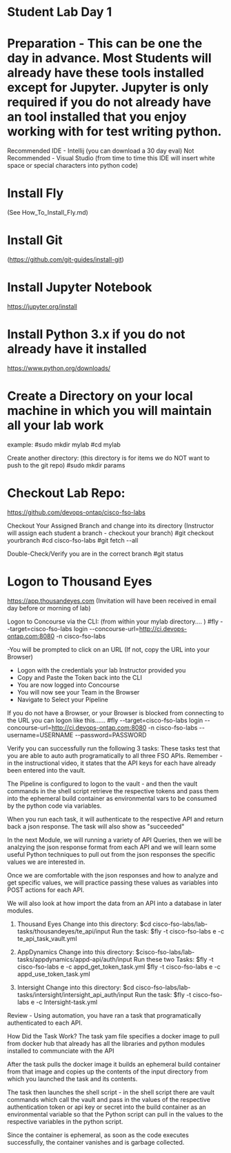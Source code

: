 Student Lab Day 1 
===================
Preparation - This can be one the day in advance. Most Students will already have these tools installed except for Jupyter.
Jupyter is only required if you do not already have an tool  installed that you enjoy working with for test writing python.
===================

Recommended IDE - Intellij (you can download a 30 day eval)
Not Recommended - Visual Studio (from time to time this IDE will insert white space or special characters into python code)

Install Fly
================
(See How_To_Install_Fly.md)

Install Git
=============
(https://github.com/git-guides/install-git)


Install Jupyter Notebook 
========================
https://jupyter.org/install

Install Python 3.x if you do not already have it installed
==========================================================
https://www.python.org/downloads/


Create a Directory on your local machine in which you will maintain all your lab work
=====================================================================================
example:
#sudo mkdir mylab
#cd mylab

Create another directory:
(this directory is for items we do NOT want to push to the git repo)
#sudo mkdir params

Checkout Lab Repo:
==================
https://github.com/devops-ontap/cisco-fso-labs

Checkout Your Assigned Branch and change into its directory
(Instructor will assign each student a branch - checkout your branch)
#git checkout yourbranch
#cd cisco-fso-labs
#git fetch --all

Double-Check/Verify you are in the correct branch
#git status


Logon to Thousand Eyes
========================
https://app.thousandeyes.com
(Invitation will have been received in email day before or morning of lab)

Logon to Concourse via the CLI:
(from within your mylab directory.... )
#fly --target=cisco-fso-labs login --concourse-url=http://ci.devops-ontap.com:8080 -n cisco-fso-labs

-You will be prompted to click on an URL
(If not, copy the URL into your Browser)
- Logon with the credentials your lab Instructor provided you
- Copy and Paste the Token back into the CLI
- You are now logged into Concourse
- You will now see your Team in the Browser
- Navigate to Select your Pipeline

If you do not have a Browser, or your Browser is blocked from connecting to the URL you can logon like this......
#fly --target=cisco-fso-labs login --concourse-url=http://ci.devops-ontap.com:8080 -n cisco-fso-labs --username=USERNAME --password=PASSWORD

Verify you can successfully run the following 3 tasks:
These tasks test that you are able to auto auth programatically to all three FSO APIs.
Remember - in the instructional video, it states that the API keys for each have already  been entered
into the vault. 

The Pipeline is configured to logon to the vault - and then the vault commands in the shell script retrieve
the respective tokens and pass them into the ephemeral build container as environmental vars to be consumed
by the python code via variables.

When you run each task, it will authenticate to the respective API and return back a json response. 
The task will also show as "succeeded"

In the next Module, we will running a variety of API Queries, then we will be analzying the json response format from each API and we will
learn some useful Python techniques to pull out from the json responses the specific values we are interested in.

Once we are comfortable with the json responses and how to analyze and get specific values, we will practice passing these values as 
variables into POST actions for each API.

We will also look at how import the data from an API into a database in later modules.


1. Thousand Eyes
Change into this directory:
$cd cisco-fso-labs/lab-tasks/thousandeyes/te_api/input
Run the task:
$fly -t cisco-fso-labs e -c te_api_task_vault.yml

2. AppDynamics
Change into this directory:
$cisco-fso-labs/lab-tasks/appdynamics/appd-api/auth/input
Run these two Tasks:
$fly -t cisco-fso-labs e -c appd_get_token_task.yml
$fly -t cisco-fso-labs e -c appd_use_token_task.yml

3. Intersight
Change into this directory:
$cd cisco-fso-labs/lab-tasks/intersight/intersight_api_auth/input
Run the task:
$fly -t cisco-fso-labs e -c Intersight-task.yml

Review - 
Using automation, you have ran a task that programatically authenticated to each API.

How Did the Task Work?
The task yam file specifies a docker image to pull from docker hub that already has all the libraries and python 
modules installed to communciate with the API

After the task pulls the docker image it builds an ephemeral build container from that image and copies 
up the contents of the input directory from which you launched the task and its contents.

The task then launches the shell script - in the shell script there are vault commands which 
call the vault and pass in the values of the respective authentication token or api key or secret into
the build container as an environmental variable so that the Python script can pull in the values 
to the respective variables in the python script.

Since the container is ephemeral, as soon as the code executes successfully, the container vanishes and is garbage collected.







 


